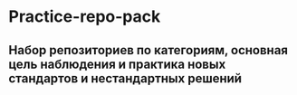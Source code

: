 # Practice-repo-pack
## Набор репозиториев по категориям, основная цель наблюдения и практика новых стандартов и нестандартных решений
